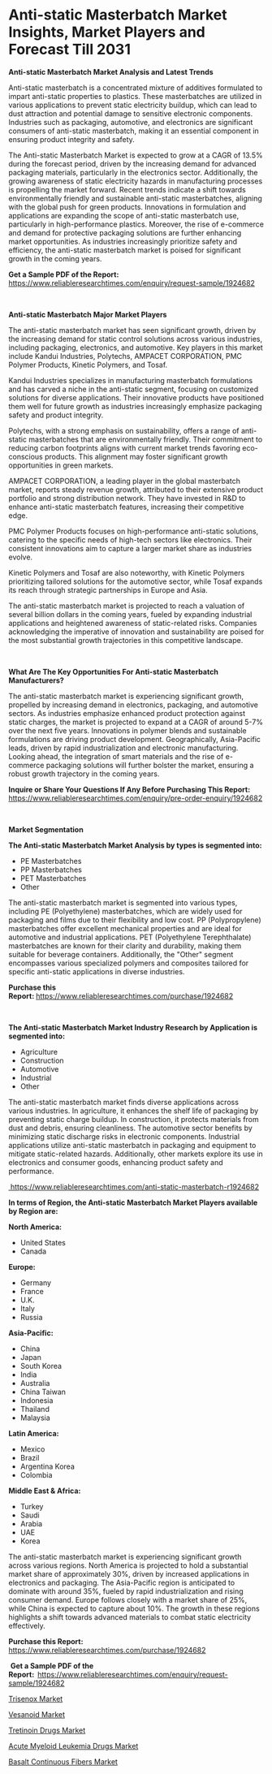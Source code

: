<p><h1>Anti-static Masterbatch Market Insights, Market Players and Forecast Till 2031</h1></p><p><strong>Anti-static Masterbatch Market Analysis and Latest Trends</strong></p>
<p><p>Anti-static masterbatch is a concentrated mixture of additives formulated to impart anti-static properties to plastics. These masterbatches are utilized in various applications to prevent static electricity buildup, which can lead to dust attraction and potential damage to sensitive electronic components. Industries such as packaging, automotive, and electronics are significant consumers of anti-static masterbatch, making it an essential component in ensuring product integrity and safety.</p><p>The Anti-static Masterbatch Market is expected to grow at a CAGR of 13.5% during the forecast period, driven by the increasing demand for advanced packaging materials, particularly in the electronics sector. Additionally, the growing awareness of static electricity hazards in manufacturing processes is propelling the market forward. Recent trends indicate a shift towards environmentally friendly and sustainable anti-static masterbatches, aligning with the global push for green products. Innovations in formulation and applications are expanding the scope of anti-static masterbatch use, particularly in high-performance plastics. Moreover, the rise of e-commerce and demand for protective packaging solutions are further enhancing market opportunities. As industries increasingly prioritize safety and efficiency, the anti-static masterbatch market is poised for significant growth in the coming years.</p></p>
<p><strong>Get a Sample PDF of the Report:&nbsp;</strong> <a href="https://www.reliableresearchtimes.com/enquiry/request-sample/1924682?utm_campaign=1692&utm_medium=2&utm_source=Github&utm_content=ia&utm_term=24102024&utm_id=anti-static-masterbatch">https://www.reliableresearchtimes.com/enquiry/request-sample/1924682</a></p>
<p>&nbsp;</p>
<p><strong>Anti-static Masterbatch Major Market Players</strong></p>
<p><p>The anti-static masterbatch market has seen significant growth, driven by the increasing demand for static control solutions across various industries, including packaging, electronics, and automotive. Key players in this market include Kandui Industries, Polytechs, AMPACET CORPORATION, PMC Polymer Products, Kinetic Polymers, and Tosaf.</p><p>Kandui Industries specializes in manufacturing masterbatch formulations and has carved a niche in the anti-static segment, focusing on customized solutions for diverse applications. Their innovative products have positioned them well for future growth as industries increasingly emphasize packaging safety and product integrity.</p><p>Polytechs, with a strong emphasis on sustainability, offers a range of anti-static masterbatches that are environmentally friendly. Their commitment to reducing carbon footprints aligns with current market trends favoring eco-conscious products. This alignment may foster significant growth opportunities in green markets.</p><p>AMPACET CORPORATION, a leading player in the global masterbatch market, reports steady revenue growth, attributed to their extensive product portfolio and strong distribution network. They have invested in R&D to enhance anti-static masterbatch features, increasing their competitive edge.</p><p>PMC Polymer Products focuses on high-performance anti-static solutions, catering to the specific needs of high-tech sectors like electronics. Their consistent innovations aim to capture a larger market share as industries evolve.</p><p>Kinetic Polymers and Tosaf are also noteworthy, with Kinetic Polymers prioritizing tailored solutions for the automotive sector, while Tosaf expands its reach through strategic partnerships in Europe and Asia.</p><p>The anti-static masterbatch market is projected to reach a valuation of several billion dollars in the coming years, fueled by expanding industrial applications and heightened awareness of static-related risks. Companies acknowledging the imperative of innovation and sustainability are poised for the most substantial growth trajectories in this competitive landscape.</p></p>
<p>&nbsp;</p>
<p><strong>What Are The Key Opportunities For Anti-static Masterbatch Manufacturers?</strong></p>
<p><p>The anti-static masterbatch market is experiencing significant growth, propelled by increasing demand in electronics, packaging, and automotive sectors. As industries emphasize enhanced product protection against static charges, the market is projected to expand at a CAGR of around 5-7% over the next five years. Innovations in polymer blends and sustainable formulations are driving product development. Geographically, Asia-Pacific leads, driven by rapid industrialization and electronic manufacturing. Looking ahead, the integration of smart materials and the rise of e-commerce packaging solutions will further bolster the market, ensuring a robust growth trajectory in the coming years.</p></p>
<p><strong>Inquire or Share Your Questions If Any Before Purchasing This Report:</strong> <a href="https://www.reliableresearchtimes.com/enquiry/pre-order-enquiry/1924682?utm_campaign=1692&utm_medium=2&utm_source=Github&utm_content=ia&utm_term=24102024&utm_id=anti-static-masterbatch">https://www.reliableresearchtimes.com/enquiry/pre-order-enquiry/1924682</a></p>
<p>&nbsp;</p>
<p><strong>Market Segmentation</strong></p>
<p><strong>The Anti-static Masterbatch Market Analysis by types is segmented into:</strong></p>
<p><ul><li>PE Masterbatches</li><li>PP Masterbatches</li><li>PET Masterbatches</li><li>Other</li></ul></p>
<p><p>The anti-static masterbatch market is segmented into various types, including PE (Polyethylene) masterbatches, which are widely used for packaging and films due to their flexibility and low cost. PP (Polypropylene) masterbatches offer excellent mechanical properties and are ideal for automotive and industrial applications. PET (Polyethylene Terephthalate) masterbatches are known for their clarity and durability, making them suitable for beverage containers. Additionally, the "Other" segment encompasses various specialized polymers and composites tailored for specific anti-static applications in diverse industries.</p></p>
<p><strong>Purchase this Report:&nbsp;</strong><a href="https://www.reliableresearchtimes.com/purchase/1924682?utm_campaign=1692&utm_medium=2&utm_source=Github&utm_content=ia&utm_term=24102024&utm_id=anti-static-masterbatch">https://www.reliableresearchtimes.com/purchase/1924682</a></p>
<p>&nbsp;</p>
<p><strong>The Anti-static Masterbatch Market Industry Research by Application is segmented into:</strong></p>
<p><ul><li>Agriculture</li><li>Construction</li><li>Automotive</li><li>Industrial</li><li>Other</li></ul></p>
<p><p>The anti-static masterbatch market finds diverse applications across various industries. In agriculture, it enhances the shelf life of packaging by preventing static charge buildup. In construction, it protects materials from dust and debris, ensuring cleanliness. The automotive sector benefits by minimizing static discharge risks in electronic components. Industrial applications utilize anti-static masterbatch in packaging and equipment to mitigate static-related hazards. Additionally, other markets explore its use in electronics and consumer goods, enhancing product safety and performance.</p></p>
<p><a href="https://www.reliableresearchtimes.com/anti-static-masterbatch-r1924682?utm_campaign=1692&utm_medium=2&utm_source=Github&utm_content=ia&utm_term=24102024&utm_id=anti-static-masterbatch">&nbsp;https://www.reliableresearchtimes.com/anti-static-masterbatch-r1924682</a></p>
<p><strong>In terms of Region, the Anti-static Masterbatch Market Players available by Region are:</strong></p>
<p>
    <p> <strong> North America: </strong>
        <ul>
            <li>United States</li>
            <li>Canada</li>
        </ul>
        </p> 
    <p> <strong> Europe: </strong>
        <ul>
            <li>Germany</li>
            <li>France</li>
            <li>U.K.</li>
            <li>Italy</li>
            <li>Russia</li>
        </ul>
        </p> 
    <p> <strong> Asia-Pacific: </strong>
        <ul>
            <li>China</li>
            <li>Japan</li>
            <li>South Korea</li>
            <li>India</li>
            <li>Australia</li>
            <li>China Taiwan</li>
            <li>Indonesia</li>
            <li>Thailand</li>
            <li>Malaysia</li>
        </ul>
        </p> 
    <p> <strong> Latin America: </strong>
        <ul>
            <li>Mexico</li>
            <li>Brazil</li>
            <li>Argentina Korea</li>
            <li>Colombia</li>
        </ul>
        </p> 
    <p> <strong> Middle East & Africa: </strong>
        <ul>
            <li>Turkey</li>
            <li>Saudi</li>
            <li>Arabia</li>
            <li>UAE</li>
            <li>Korea</li>
        </ul>
    </p>
    </p>
<p><p>The anti-static masterbatch market is experiencing significant growth across various regions. North America is projected to hold a substantial market share of approximately 30%, driven by increased applications in electronics and packaging. The Asia-Pacific region is anticipated to dominate with around 35%, fueled by rapid industrialization and rising consumer demand. Europe follows closely with a market share of 25%, while China is expected to capture about 10%. The growth in these regions highlights a shift towards advanced materials to combat static electricity effectively.</p></p>
<p><strong>Purchase this Report: </strong><a href="https://www.reliableresearchtimes.com/purchase/1924682?utm_campaign=1692&utm_medium=2&utm_source=Github&utm_content=ia&utm_term=24102024&utm_id=anti-static-masterbatch">https://www.reliableresearchtimes.com/purchase/1924682</a></p>
<p>&nbsp;<strong>Get a Sample PDF of the Report:&nbsp;&nbsp;</strong><a href="https://www.reliableresearchtimes.com/enquiry/request-sample/1924682?utm_campaign=1692&utm_medium=2&utm_source=Github&utm_content=ia&utm_term=24102024&utm_id=anti-static-masterbatch">https://www.reliableresearchtimes.com/enquiry/request-sample/1924682</a></p>
<p><strong></strong></p>
<p><p><a href="https://www.linkedin.com/pulse/trisenox-market-overview-forecast-2024-2031-detailed-study-4pwbe?utm_campaign=1692&utm_medium=2&utm_source=Github&utm_content=ia&utm_term=24102024&utm_id=anti-static-masterbatch">Trisenox Market</a></p><p><a href="https://www.linkedin.com/pulse/sustainability-trends-vesanoid-industry-market-implications-h8yoe?utm_campaign=1692&utm_medium=2&utm_source=Github&utm_content=ia&utm_term=24102024&utm_id=anti-static-masterbatch">Vesanoid Market</a></p><p><a href="https://www.linkedin.com/pulse/global-tretinoin-drugs-market-analysis-key-trends-future-projections-iswte?utm_campaign=1692&utm_medium=2&utm_source=Github&utm_content=ia&utm_term=24102024&utm_id=anti-static-masterbatch">Tretinoin Drugs Market</a></p><p><a href="https://www.linkedin.com/pulse/acute-myeloid-leukemia-drugs-market-overview-forecast-2024--afmae?utm_campaign=1692&utm_medium=2&utm_source=Github&utm_content=ia&utm_term=24102024&utm_id=anti-static-masterbatch">Acute Myeloid Leukemia Drugs Market</a></p><p><a href="https://github.com/JosephineMcguire65/Market-Research-Report-List-1/blob/main/basalt-continuous-fibers-market.md?utm_campaign=1692&utm_medium=2&utm_source=Github&utm_content=ia&utm_term=24102024&utm_id=anti-static-masterbatch">Basalt Continuous Fibers Market</a></p></p>